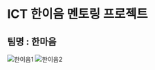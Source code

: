# ICT 한이음 멘토링 프로젝트

## 팀명 : 한마음


![한이음1](https://user-images.githubusercontent.com/48826098/204968915-02da9bbc-45d4-456e-ba1f-736aba49a293.jpg)
![한이음2](https://user-images.githubusercontent.com/48826098/204968929-6f8753cd-35a1-4214-b802-b63bd500f7a8.jpg)


